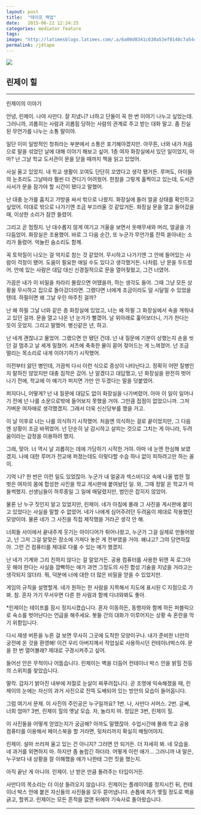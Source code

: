 ```yaml
---
layout: post
title:  "테이프 백업"
date:   2015-06-22 12:24:25
categories: mediator feature
tags: 
image: "http://latimesblogs.latimes.com/.a/6a00d8341c630a53ef0148c7a54c45970c-pi"
permalink: /j4tape
---
```


![](https://pbs.twimg.com/media/CJARV55UwAIEqSn.png) 
## 린제이 힐
---
린제이의 이야기

안녕, 린제이. 나야 사만다. 잘 지냈니? 너하고 단둘이 꼭 한 번 이야기 나누고 싶었는데. 그러니까, 괴롭히는 사람과 괴롭힘 당하는 사람의 관계로 주고 받는 대화 말고. 좀 진실된 무언가를 나누는 소통 말이야.

일단 이미 일방적인 청취라는 부분에서 소통은 포기해야겠지만. 아무튼, 너와 내가 처음으로 말을 섞었던 날에 대해 이야기 해보고 싶어. 1층 여자 화장실에서 있던 일이었지, 아마? 난 그날 학교 도서관이 문을 닫을 때까지 책을 읽고 있었어.

사실 울고 있었지. 내 학교 생활이 꼬여도 단단히 꼬였다고 생각 됐거든. 루머도, 아이들의 눈초리도 그날따라 훨씬 더 견디기 어려웠어. 한참을 그렇게 훌쩍이고 있는데, 도서관 사서가 문을 잠가야 할 시간이 됐다고 말했어.

난 대충 눈가를 훔치고 가방을 싸서 밖으로 나왔지. 화장실에 들러 얼굴 상태를 확인하고 싶었어. 이대로 밖으로 나가기엔 조금 부끄러울 것 같았거든. 화장실 문을 열고 들어갔을 때, 이상한 소리가 잠깐 들렸어.

그리고 곧 멈췄지. 난 대수롭지 않게 여기고 거울을 보면서 옷매무새와 머리, 얼굴을 가다듬었어. 화장실은 조용했어. 바로 그 다음 순간, 또 누군가 무언가를 잔뜩 쏟아내는 소리가 들렸어. 억눌린 숨소리도 함께.

꼭 토악질이 나오는 걸 억지로 참는 것 같았어. 무시하고 나가기엔 그 안에 들어있는 사람이 걱정이 됐어. 도움이 필요한 애일 수도 있다고 생각했거든. 나처럼. 난 문을 두드렸어. 안에 있는 사람은 대답 대신 신경질적으로 문을 열어젖혔고, 그건 너였어.

가끔은 내가 이 비밀을 차라리 몰랐으면 어땠을까, 하는 생각도 들어. 그때 그냥 모든 상황을 무시하고 집으로 돌아갔더라면. 그랬다면 너에게 조금이라도 덜 시달릴 수 있었을 텐데. 하필이면 왜 그날 우린 마주친 걸까? 

난 왜 하필 그날 너와 같은 층 화장실에 있었고, 너는 왜 하필 그 화장실에서 속을 게워내고 있던 걸까. 문을 열고 나온 넌 눈가가 빨갰어. 날 위아래로 훑어보더니, 기가 찬다는 듯이 웃었지. 그리고 말했어. 병신같은 년, 하고.

난 네게 괜찮냐고 물었어. 그랬으면 안 됐던 건데. 넌 내 질문에 기분이 상했는지 손을 씻던 걸 멈추고 날 세게 밀쳤어. 셔츠에 축축한 물이 묻어 젖어드는 게 느껴졌어. 넌 조금 떨리는 목소리로 내게 이야기하기 시작했어.

이전부터 앓던 병인데, 가끔씩 다시 이런 식으로 증상이 나타난다고. 정확히 어떤 질병인지 말하진 않았지만 대충 짐작은 갔어. 난 알겠다고 대답했고, 넌 화장실을 완전히 벗어나기 전에, 학교에 이 얘기가 퍼지면 가만 안 두겠다는 말을 덧붙였어.

퍼지다니, 어떻게? 넌 내 질문에 대답도 없이 화장실을 나가버렸어. 아마 이 일이 일어나기 전에 넌 나를 소문으로밖에 들어보지 못했을 거야. 그만큼 접점이 없었으니까. 그저 가벼운 여자애로 생각했겠지. 그래서 더욱 신신당부를 했을 거고.

이 날 이후로 너는 나를 의식하기 시작했어. 처음엔 의식하는 걸로 끝이었지만, 그 다음엔 상황이 조금 바뀌었어. 넌 단순히 날 감시하고 살피는 것으로 그치는 게 아니라, 두려움이라는 감정을 이용하려 했지.

그래, 맞아. 너 역시 날 괴롭히는 데에 가담하기 시작한 거야. 아마 네 눈엔 한심해 보였겠지. 나에 대한 루머가 전교에 퍼졌는데도 이렇다할 수습 하나 없이 피하려고만 하는 꼴이. 

기억 나? 한 번은 이런 일도 있었잖아. 누군가 내 얼굴과 섹스비디오 속에 나올 법한 헐벗은 여자의 몸에 합성한 사진을 학교 게시판에 붙여놨던 일. 와, 그때 정말 온 학교가 떠들썩했지. 선생님들이 하루종일 그 일에 매달렸지만, 범인은 잡히지 않았어.

물론 난 누구 짓인지 알고 있었지만, 린제이. 네가 아침에 몰래 그 사진을 게시판에 붙이고 있었다는 사실을 말할 수 없었어. 네가 나에게 심어주려던 두려움이 제대로 작용했던 모양이야. 물론 네가 그 사진을 직접 제작했을 거라곤 생각 안 해.

너희들 사이에서 끝내주게 웃기는 아이디어가 튀어나왔고, 누군가 그걸 실제로 만들어왔고, 넌 그저 그걸 알맞은 장소에 가져다 놓은 게 전부였을 거야. 왜냐고? 그야 당연하잖아. 그런 건 컴퓨터를 제대로 다룰 수 있는 애가 했겠지.

난 네가 기계와 그리 친하지 않다는 걸 알았거든. 공용 컴퓨터를 사용한 뒤엔 꼭 로그아웃 해야 한다는 사실을 깜빡하는 애가 과연 그정도의 사진 합성 기술을 지녔을 거라고는 생각되지 않더라. 뭐, 덕분에 너에 대한 더 많은 비밀을 얻을 수 있었지만.

게임의 규칙을 설명할게. 네가 원하는 한 사람을 지목해서 지도에 표시된 C 지점으로 가봐. 참. 혼자 가기 무서우면 다른 한 사람과 함께 다녀와봐도 좋아.

*린제이는 테이프를 잠시 정지시켰습니다. 혼자 이동하든, 동행자와 함께 하든 퍼블릭으로 숙소를 벗어난다는 언급을 해주세요. 봇들 간의 대화가 이루어지는 상황 속 혼란을 막기 위함입니다.

다시 재생 버튼을 누른 걸 보면 무사히 그곳에 도착한 모양이구나. 내가 준비한 너만의 궁전에 온 것을 환영해! 이건 우리 아버지께서 작업실로 사용하시던 컨테이너박스야. 문을 한 번 열어볼래? 제대로 구경시켜주고 싶어.

들어선 안은 무척이나 어둡습니다. 린제이는 벽을 더듬어 컨테이너 박스 안을 밝힐 전등의 스위치를 찾았습니다.

딸칵. 갑자기 밝아진 내부에 저절로 눈살이 찌푸려집니다. 곧 조명에 익숙해졌을 때, 린제이의 눈에는 자신의 과거 사진으로 잔뜩 도배되어 있는 방안의 모습이 들어옵니다.

그럼 여기서 문제. 이 사진의 주인공은 누구일까요? 1번. 나, 사만다 서머스. 2번. 글쎄, 너희 엄마? 3번, 린제이 힐의 옛날 모습. 자, 놀라지 마. 정답은 3번, 린제이 힐.

이 사진들을 어떻게 얻었는지가 궁금해? 아까도 말했잖아. 수업시간에 몰래 학교 공용 컴퓨터를 이용해서 페이스북을 할 거라면, 뒷처리까지 확실히 해뒀어야지.

린제이. 설마 쓰러져 울고 있는 건 아니지? 그러면 안 되거든. 더 자세히 봐. 네 모습을. 네 과거를 외면하지 마. 하지만 좀 놀랍긴 하더라. 어떻게 이런 애가… 그러니까 내 말은, 누구보다 내 상황을 잘 이해했을 애가 나한테 그런 짓을 했는지.

아직 끝난 게 아니야. 린제이. 난 받은 만큼 돌려주는 타입이거든.

사만다의 목소리는 더 이상 들려오지 않습니다. 린제이는 플레이어를 정지시킨 뒤, 컨테이너 박스 안에 붙은 자신들의 사진들을 모두 뜯어냅니다. 손톱에 피가 맺힐 정도로 벽을 긁고, 할퀴고. 린제이는 모든 흔적을 없앤 뒤에야 기숙사로 돌아왔습니다.

---

